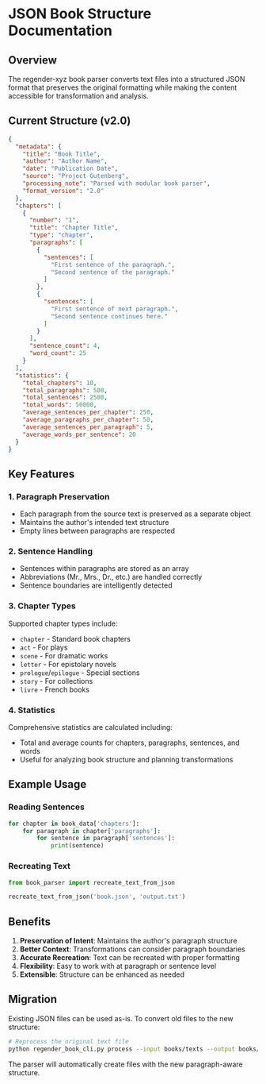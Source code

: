 # JSON Book Structure Documentation

## Overview

The regender-xyz book parser converts text files into a structured JSON format that preserves the original formatting while making the content accessible for transformation and analysis.

## Current Structure (v2.0)

```json
{
  "metadata": {
    "title": "Book Title",
    "author": "Author Name",
    "date": "Publication Date",
    "source": "Project Gutenberg",
    "processing_note": "Parsed with modular book parser",
    "format_version": "2.0"
  },
  "chapters": [
    {
      "number": "1",
      "title": "Chapter Title",
      "type": "chapter",
      "paragraphs": [
        {
          "sentences": [
            "First sentence of the paragraph.",
            "Second sentence of the paragraph."
          ]
        },
        {
          "sentences": [
            "First sentence of next paragraph.",
            "Second sentence continues here."
          ]
        }
      ],
      "sentence_count": 4,
      "word_count": 25
    }
  ],
  "statistics": {
    "total_chapters": 10,
    "total_paragraphs": 500,
    "total_sentences": 2500,
    "total_words": 50000,
    "average_sentences_per_chapter": 250,
    "average_paragraphs_per_chapter": 50,
    "average_sentences_per_paragraph": 5,
    "average_words_per_sentence": 20
  }
}
```

## Key Features

### 1. Paragraph Preservation
- Each paragraph from the source text is preserved as a separate object
- Maintains the author's intended text structure
- Empty lines between paragraphs are respected

### 2. Sentence Handling
- Sentences within paragraphs are stored as an array
- Abbreviations (Mr., Mrs., Dr., etc.) are handled correctly
- Sentence boundaries are intelligently detected

### 3. Chapter Types
Supported chapter types include:
- `chapter` - Standard book chapters
- `act` - For plays
- `scene` - For dramatic works
- `letter` - For epistolary novels
- `prologue`/`epilogue` - Special sections
- `story` - For collections
- `livre` - French books

### 4. Statistics
Comprehensive statistics are calculated including:
- Total and average counts for chapters, paragraphs, sentences, and words
- Useful for analyzing book structure and planning transformations

## Example Usage

### Reading Sentences
```python
for chapter in book_data['chapters']:
    for paragraph in chapter['paragraphs']:
        for sentence in paragraph['sentences']:
            print(sentence)
```

### Recreating Text
```python
from book_parser import recreate_text_from_json

recreate_text_from_json('book.json', 'output.txt')
```

## Benefits

1. **Preservation of Intent**: Maintains the author's paragraph structure
2. **Better Context**: Transformations can consider paragraph boundaries
3. **Accurate Recreation**: Text can be recreated with proper formatting
4. **Flexibility**: Easy to work with at paragraph or sentence level
5. **Extensible**: Structure can be enhanced as needed

## Migration

Existing JSON files can be used as-is. To convert old files to the new structure:

```bash
# Reprocess the original text file
python regender_book_cli.py process --input books/texts --output books/json
```

The parser will automatically create files with the new paragraph-aware structure.